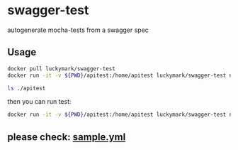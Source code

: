 # swagger-test
autogenerate mocha-tests from a swagger spec

## Usage
```bash
docker pull luckymark/swagger-test
docker run -it -v ${PWD}/apitest:/home/apitest luckymark/swagger-test node ./dist/src/app.js -a ${url-of-spec or filename} -s ${url-root-of-api-server} 

ls ./apitest
```
then you can run test:
```bash
docker run -it -v ${PWD}/apitest:/home/apitest luckymark/swagger-test npm run apitest
```

## please check: [sample.yml](./test/spec/sample.yml)